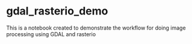 # gdal_rasterio_demo
This is a notebook created to demonstrate the workflow for doing image processing using GDAL and rasterio
